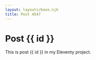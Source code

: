 ```yaml
---
layout: layouts/base.njk
title: Post 4547
---
```


# Post {{ id }}

This is post {{ id }} in my Eleventy project.
